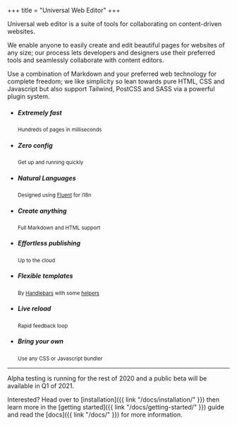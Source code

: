 +++
title = "Universal Web Editor"
+++

Universal web editor is a suite of tools for collaborating on content-driven websites.

We enable anyone to easily create and edit beautiful pages for websites of any size; our process lets developers and designers use their preferred tools and seamlessly collaborate with content editors.

Use a combination of Markdown and your preferred web technology for complete freedom; we like simplicity so lean towards pure HTML, CSS and Javascript but also support Tailwind, PostCSS and SASS via a powerful plugin system.

<ul class="features">
  <li>
    <h5>Extremely fast</h5>
    <small>Hundreds of pages in milliseconds</small>
  </li>
  <li>
    <h5>Zero config</h5>
    <small>Get up and running quickly</small>
  </li>
  <li>
    <h5>Natural Languages</h5>
    <small>Designed using <a href="https://www.projectfluent.org/">Fluent</a> for i18n</small>
  </li>
  <li>
    <h5>Create anything</h5>
    <small>Full Markdown and HTML support</small>
  </li>
  <li>
    <h5>Effortless publishing</h5>
    <small>Up to the cloud</small>
  </li>
  <li>
    <h5>Flexible templates</h5>
    <small>By <a href="https://handlebarsjs.com/">Handlebars</a> with some <a href="{{ link "/docs/helpers/" }}">helpers</a></small>
  </li>
  <li>
    <h5>Live reload</h5>
    <small>Rapid feedback loop</small>
  </li>
  <li>
    <h5>Bring your own</h5>
    <small>Use any CSS or Javascript bundler</small>
  </li>
</ul>

---

Alpha testing is running for the rest of 2020 and a public beta will be available in Q1 of 2021.

Interested? Head over to [installation]({{ link "/docs/installation/" }}) then learn more in the [getting started]({{ link "/docs/getting-started/" }}) guide and read the [docs]({{ link "/docs/" }}) for more information.

[pulldown-cmark]: https://github.com/raphlinus/pulldown-cmark
[handlebars]: https://github.com/sunng87/handlebars-rust
[mdbook]: https://github.com/rust-lang/mdBook
